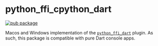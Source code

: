 # python_ffi_cpython_dart

[![pub package](https://img.shields.io/pub/v/python_ffi_cpython_dart.svg)](https://pub.dev/packages/python_ffi_cpython_dart)

Macos and Windows implementation of
the [`python_ffi_dart`](https://pub.dev/packages/python_ffi_dart) plugin. As such, this package is
compatible with pure Dart console apps.
